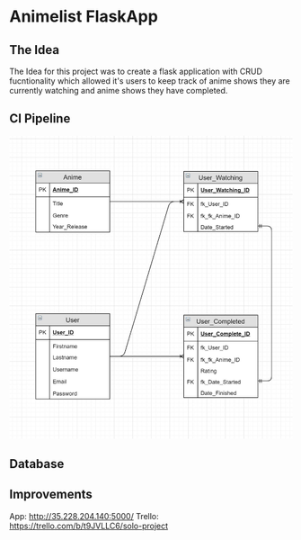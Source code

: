 # Animelist FlaskApp

## The Idea
The Idea for this project was to create a flask application with CRUD fucntionality which allowed it's users to keep track of anime shows they are currently watching and anime shows they have completed.

## CI Pipeline
![CI Pipline](./Documentation/AnimeERD.jpg)

## Database

## Improvements



App: http://35.228.204.140:5000/
Trello: https://trello.com/b/t9JVLLC6/solo-project
